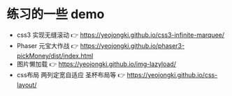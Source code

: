 # 练习的一些 demo

- css3 实现无缝滚动 👉 https://yeojongki.github.io/css3-infinite-marquee/
- Phaser 元宝大作战 👉 https://yeojongki.github.io/phaser3-pickMoney/dist/index.html
- 图片懒加载 👉 https://yeojongki.github.io/img-lazyload/
- css布局 两列定宽自适应 圣杯布局等 👉 https://yeojongki.github.io/css-layout/
